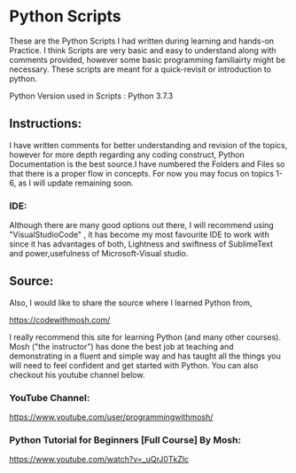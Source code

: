 # Python Scripts
These are the Python Scripts I had written during learning and hands-on Practice. I think Scripts are very basic and easy to understand along with comments provided, however some basic programming familiairty might be necessary. These scripts are meant for a quick-revisit or introduction to python.

Python Version used in Scripts : Python 3.7.3

## Instructions:
I have written comments for better understanding and revision of the topics, however for more depth regarding any coding construct,
Python Documentation is the best source.I have numbered the Folders and Files so that there is a proper flow in concepts. For now you may focus on topics 1-6, as I will update remaining soon.

### IDE:
Although there are many good options out there, I will recommend using "VisualStudioCode" , it has become my most favourite IDE to work with since it has advantages of both, Lightness and swiftness of SublimeText and power,usefulness of Microsoft-Visual studio.

## Source:
Also, I would like to share the source where I learned Python from,

https://codewithmosh.com/

I really recommend this site for learning Python (and many other courses). 
Mosh ("the instructor") has done the best job at teaching and demonstrating in a fluent and simple way and has taught all the things you will need to feel confident and get started with Python. You can also checkout his youtube channel below.
### YouTube Channel:
https://www.youtube.com/user/programmingwithmosh/
### Python Tutorial for Beginners [Full Course] By Mosh:
https://www.youtube.com/watch?v=_uQrJ0TkZlc

